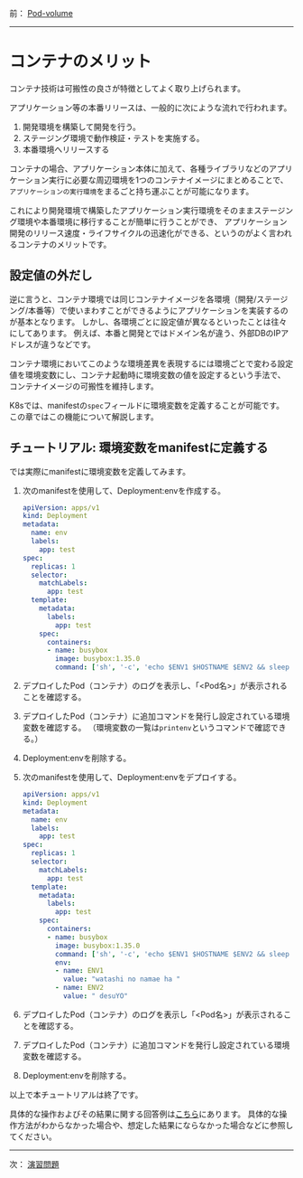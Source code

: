 前： [Pod-volume](Pod-volume.md)

---

# コンテナのメリット

コンテナ技術は可搬性の良さが特徴としてよく取り上げられます。

アプリケーション等の本番リリースは、一般的に次にような流れで行われます。

1. 開発環境を構築して開発を行う。
1. ステージング環境で動作検証・テストを実施する。
1. 本番環境へリリースする

コンテナの場合、アプリケーション本体に加えて、各種ライブラリなどのアプリケーション実行に必要な周辺環境を1つのコンテナイメージにまとめることで、
`アプリケーションの実行環境`をまるごと持ち運ぶことが可能になります。

これにより開発環境で構築したアプリケーション実行環境をそのままステージング環境や本番環境に移行することが簡単に行うことができ、
アプリケーション開発のリリース速度・ライフサイクルの迅速化ができる、というのがよく言われるコンテナのメリットです。

## 設定値の外だし

逆に言うと、コンテナ環境では同じコンテナイメージを各環境（開発/ステージング/本番等）で使いまわすことができるようにアプリケーションを実装するのが基本となります。
しかし、各環境ごとに設定値が異なるといったことは往々にしてあります。
例えば、本番と開発とではドメイン名が違う、外部DBのIPアドレスが違うなどです。

コンテナ環境においてこのような環境差異を表現するには環境ごとで変わる設定値を環境変数にし、コンテナ起動時に環境変数の値を設定するという手法で、
コンテナイメージの可搬性を維持します。

K8sでは、manifestの`spec`フィールドに環境変数を定義することが可能です。
この章ではこの機能について解説します。

## チュートリアル: 環境変数をmanifestに定義する

では実際にmanifestに環境変数を定義してみます。

1. 次のmanifestを使用して、Deployment:envを作成する。

    ``` yaml
    apiVersion: apps/v1
    kind: Deployment
    metadata:
      name: env
      labels:
        app: test
    spec:
      replicas: 1
      selector:
        matchLabels:
          app: test
      template:
        metadata:
          labels:
            app: test
        spec:
          containers:
          - name: busybox
            image: busybox:1.35.0
            command: ['sh', '-c', 'echo $ENV1 $HOSTNAME $ENV2 && sleep 3600']
    ```

1. デプロイしたPod（コンテナ）のログを表示し、「<Pod名>」が表示されることを確認する。

1. デプロイしたPod（コンテナ）に追加コマンドを発行し設定されている環境変数を確認する。
   （環境変数の一覧は`printenv`というコマンドで確認できる。）

1. Deployment:envを削除する。

1. 次のmanifestを使用して、Deployment:envをデプロイする。

    ``` yaml
    apiVersion: apps/v1
    kind: Deployment
    metadata:
      name: env
      labels:
        app: test
    spec:
      replicas: 1
      selector:
        matchLabels:
          app: test
      template:
        metadata:
          labels:
            app: test
        spec:
          containers:
          - name: busybox
            image: busybox:1.35.0
            command: ['sh', '-c', 'echo $ENV1 $HOSTNAME $ENV2 && sleep 3600']
            env:
            - name: ENV1
              value: "watashi no namae ha "
            - name: ENV2
              value: " desuYO"
    ```

1. デプロイしたPod（コンテナ）のログを表示し「<Pod名>」が表示されることを確認する。

1. デプロイしたPod（コンテナ）に追加コマンドを発行し設定されている環境変数を確認する。

1. Deployment:envを削除する。

以上で本チュートリアルは終了です。

具体的な操作およびその結果に関する回答例は[こちら](../ans/Pod-env_answer.md)にあります。
具体的な操作方法がわからなかった場合や、想定した結果にならなかった場合などに参照してください。

---

次： [演習問題](./Practice.md)
